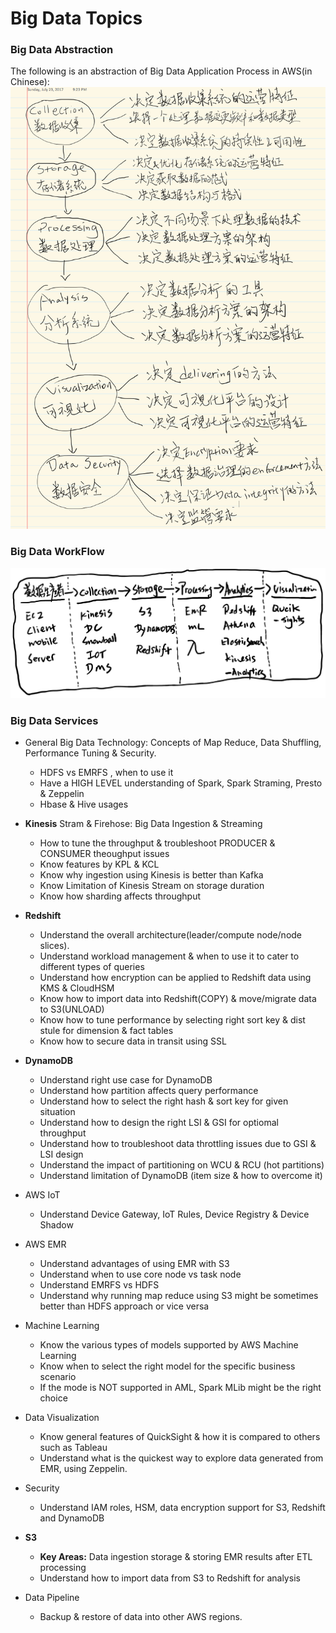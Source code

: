 # Big Data Topics

### Big Data Abstraction

The following is an abstraction of Big Data Application Process in AWS(in Chinese):
![Big Data Abstraction](./static/BigDataAbstraction.png)

### Big Data WorkFlow
![Big Data WorkFlow](./static/BigDataWF.png)

### Big Data Services
* General Big Data Technology: Concepts of Map Reduce, Data Shuffling, Performance Tuning & Security.
  * HDFS vs EMRFS , when to use it
  * Have a HIGH LEVEL understanding of Spark, Spark Straming, Presto & Zeppelin
  * Hbase & Hive usages

* **Kinesis** Stram & Firehose: Big Data Ingestion & Streaming
  * How to tune the throughput & troubleshoot PRODUCER & CONSUMER theoughput issues
  * Know features by KPL & KCL
  * Know why ingestion using Kinesis is better than Kafka
  * Know Limitation of Kinesis Stream on storage duration
  * Know how sharding affects throughput
 
* **Redshift** 
  * Understand the overall architecture(leader/compute node/node slices).
  * Understand workload management & when to use it to cater to different types of queries
  * Understand how encryption can be applied to Redshift data using KMS & CloudHSM
  * Know how to import data into Redshift(COPY) & move/migrate data to S3(UNLOAD)
  * Know how to tune performance by selecting right sort key & dist stule for dimension & fact tables
  * Know how to secure data in transit using SSL
  
* **DynamoDB**
  * Understand right use case for DynamoDB
  * Understand how partition affects query performance
  * Understand how to select the right hash & sort key for given situation
  * Understand how to design the right LSI & GSI for optiomal throughput
  * Understand how to troubleshoot data throttling issues due to GSI & LSI design
  * Understand the impact of partitioning on WCU & RCU (hot partitions)
  * Understand limitation of DynamoDB (item size & how to overcome it)
  
* AWS IoT
  * Understand Device Gateway, IoT Rules, Device Registry & Device Shadow
  
* AWS EMR
  * Understand advantages of using EMR with S3
  * Understand when to use core node vs task node
  * Understand EMRFS vs HDFS
  * Understand why running map reduce using S3 might be sometimes better than HDFS approach or vice versa
  
* Machine Learning
  * Know the various types of models supported by AWS Machine Learning
  * Know when to select the right model for the specific business scenario
  * If the mode is NOT supported in AML, Spark MLib might be the right choice
  
* Data Visualization
  * Know general features of QuickSight & how it is compared to others such as Tableau
  * Understand what is the quickest way to explore data generated from EMR, using Zeppelin.

* Security
  * Understand IAM roles, HSM, data encryption support for S3, Redshift and DynamoDB
  
* **S3**
  * **Key Areas:** Data ingestion storage & storing EMR results after ETL processing
  * Understand how to import data from S3 to Redshift for analysis
  
* Data Pipeline
  * Backup & restore of data into other AWS regions.
